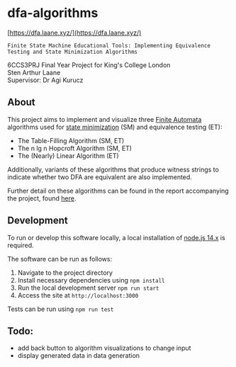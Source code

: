 # dfa-algorithms

[https://dfa.laane.xyz/](https://dfa.laane.xyz/)

```
Finite State Machine Educational Tools: Implementing Equivalence Testing and State Minimization Algorithms
```

6CCS3PRJ Final Year Project for King's College London  
Sten Arthur Laane  
Supervisor: Dr Agi Kurucz

## About

This project aims to implement and visualize three [Finite Automata](https://en.wikipedia.org/wiki/Finite-state_machine)
algorithms used for [state minimization](https://en.wikipedia.org/wiki/DFA_minimization) (SM) and equivalence testing (ET):

-   The Table-Filling Algorithm (SM, ET)
-   The n lg n Hopcroft Algorithm (SM, ET)
-   The (Nearly) Linear Algorithm (ET)

Additionally, variants of these algorithms that produce witness strings to indicate whether two DFA are equivalent
are also implemented.

Further detail on these algorithms can be found in the report accompanying the project, found [here]().

## Development

To run or develop this software locally, a local installation of [node.js 14.x](https://nodejs.org/en/) is required.

The software can be run as follows:

1. Navigate to the project directory
2. Install necessary dependencies using `npm install`
3. Run the local development server `npm run start`
4. Access the site at `http://localhost:3000`

Tests can be run using `npm run test`

## Todo:

-   add back button to algorithm visualizations to change input
-   display generated data in data generation
